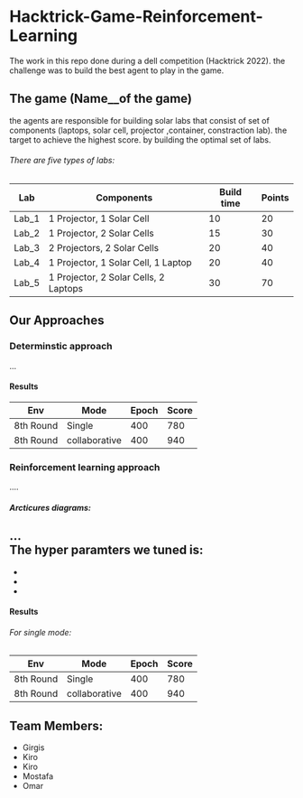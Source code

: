 # Hacktrick-Game-Reinforcement-Learning
The work in this repo done during a dell competition (Hacktrick 2022). the challenge was to build the best agent to play in the game.

## The game (Name__of the game)
the agents are responsible for building solar labs that consist of set of components (laptops, solar cell, projector ,container, constraction lab). the target to achieve the highest score. by building the optimal set of labs. <br />
###### There are five types of labs:

| Lab | Components |Build time  | Points |
| ------------- | -------------  |------------- | ------------- |
| Lab_1 |1 Projector, 1 Solar Cell |10  | 20 |
| Lab_2 |1 Projector, 2 Solar Cells|15  | 30  |
| Lab_3 |2 Projectors, 2 Solar Cells |20  | 40 |
| Lab_4 |1 Projector, 1 Solar Cell, 1 Laptop|20  | 40  |
| Lab_5 |1 Projector, 2 Solar Cells, 2 Laptops |30  | 70 |


## Our Approaches
### Determinstic approach
...
#### Results
| Env | Mode |Epoch  | Score |
| ------------- | -------------  |------------- | ------------- |
| 8th Round |Single |400  | 780 |
| 8th Round |collaborative|400  | 940  |

### Reinforcement learning approach
....
##### Arcticures diagrams:
... <br />
The hyper paramters we tuned is:
- 
- 
- 
- 

#### Results
###### For single mode:
| Env | Mode |Epoch  | Score |
| ------------- | -------------  |------------- | ------------- |
| 8th Round |Single |400  | 780 |
| 8th Round |collaborative|400  | 940  |



## Team Members:
- Girgis
- Kiro
- Kiro
- Mostafa
- Omar
